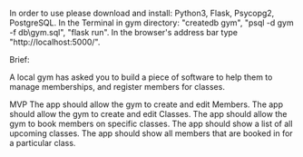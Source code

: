 In order to use please download and install: Python3, Flask, Psycopg2, PostgreSQL. In the Terminal in gym directory: "createdb gym", "psql -d gym -f db\gym.sql", "flask run". In the browser's address bar type "http://localhost:5000/".

Brief:

A local gym has asked you to build a piece of software to help them to manage memberships, and register members for classes.

MVP
The app should allow the gym to create and edit Members.
The app should allow the gym to create and edit Classes.
The app should allow the gym to book members on specific classes.
The app should show a list of all upcoming classes.
The app should show all members that are booked in for a particular class.
